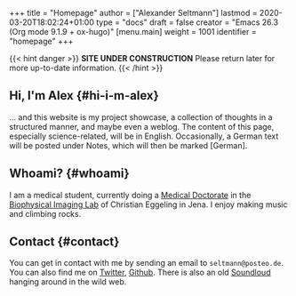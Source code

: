 +++
title = "Homepage"
author = ["Alexander Seltmann"]
lastmod = 2020-03-20T18:02:24+01:00
type = "docs"
draft = false
creator = "Emacs 26.3 (Org mode 9.1.9 + ox-hugo)"
[menu.main]
  weight = 1001
  identifier = "homepage"
+++

{{< hint danger >}}
**SITE UNDER CONSTRUCTION**
Please return later for more up-to-date information.
{{< /hint >}}


## Hi, I'm Alex {#hi-i-m-alex}

... and this website is my project showcase, a collection of thoughts in a
structured manner, and maybe even a weblog. The content of this page, especially
science-related, will be in English. Occasionally, a German text will be posted
under Notes, which will then be marked [German].


## Whoami? {#whoami}

I am a medical student, currently doing a [Medical Doctorate](https://en.wikipedia.org/wiki/Doctor%5Fof%5FMedicine#Germany) in the [Biophysical
Imaging Lab](http://www.biophysical-imaging.com) of Christian Eggeling in Jena. I enjoy making music and climbing
rocks.


## Contact {#contact}

You can get in contact with me by sending an email to `seltmann@posteo.de`. You
can also find me on [Twitter](https://twitter.com/apo%5Flex), [Github](https://github.com/aseltmann). There is also an old [Soundloud](https://soundcloud.com/apolex) hanging
around in the wild web.
